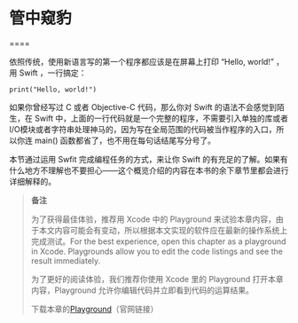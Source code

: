# 管中窥豹

====

依照传统，使用新语言写的第一个程序都应该是在屏幕上打印 “Hello, world!” ，用 Swift ，一行搞定：

`print("Hello, world!")`

如果你曾经写过 C 或者 Objective-C 代码，那么你对 Swift 的语法不会感觉到陌生，在 Swift 中，上面的一行代码就是一个完整的程序，不需要引入单独的库或者I/O模块或者字符串处理神马的，因为写在全局范围的代码被当作程序的入口，所以你连 main\(\) 函数都省了，也不用在每句话结尾写分号了。

本节通过运用 Swfit 完成编程任务的方式，来让你 Swift 的有充足的了解。如果有什么地方不理解也不要担心——这个概览介绍的内容在本书的余下章节里都会进行详细解释的。

> **备注**
>
> 为了获得最佳体验，推荐用 Xcode 中的 Playground 来试验本章内容，由于本文内容可能会有变动，所以根据本文实现的软件应在最新的操作系统上完成测试。For the best experience, open this chapter as a playground in Xcode. Playgrounds allow you to edit the code listings and see the result immediately.
>
> 为了更好的阅读体验，我们推荐你使用 Xcode  里的 Playground 打开本章内容，Playground 允许你编辑代码并立即看到代码的运算结果。
>
> 下载本章的[Playground](https://developer.apple.com/library/prerelease/ios/documentation/Swift/Conceptual/Swift_Programming_Language/GuidedTour.playground.zip)（官网链接）




